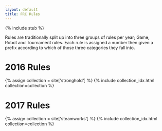 ```yaml
---
layout: default
title: FRC Rules
---
```


{% include stub %}

Rules are traditionally split up into three groups of rules per year; Game, Robot and Tournament rules. Each rule is assigned a number then given a prefix according to which of those three categories they fall into.

2016 Rules
===========

{% assign collection = site['stronghold'] %}
{% include collection_idx.html collection=collection %}

2017 Rules
===========

{% assign collection = site['steamworks'] %}
{% include collection_idx.html collection=collection %}
